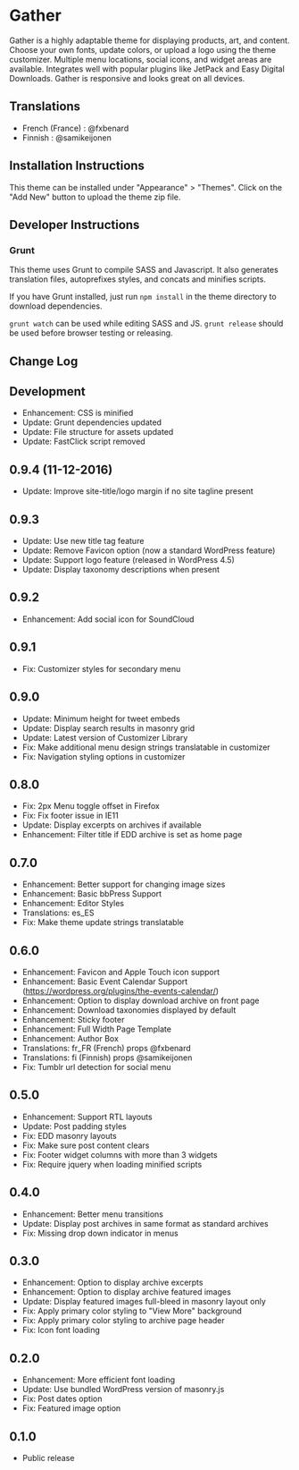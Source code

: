# Gather

Gather is a highly adaptable theme for displaying products, art, and content.  Choose your own fonts, update colors, or upload a logo using the theme customizer.  Multiple menu locations, social icons, and widget areas are available.  Integrates well with popular plugins like JetPack and Easy Digital Downloads.  Gather is responsive and looks great on all devices.

## Translations

* French (France) : @fxbenard
* Finnish : @samikeijonen

## Installation Instructions

This theme can be installed under "Appearance" > "Themes".  Click on the "Add New" button to upload the theme zip file.

## Developer Instructions

### Grunt

This theme uses Grunt to compile SASS and Javascript.  It also generates translation files, autoprefixes styles, and concats and minifies scripts.

If you have Grunt installed, just run `npm install` in the theme directory to download dependencies.

`grunt watch` can be used while editing SASS and JS.
`grunt release` should be used before browser testing or releasing.

## Change Log

Development
---

* Enhancement: CSS is minified
* Update: Grunt dependencies updated
* Update: File structure for assets updated
* Update: FastClick script removed

0.9.4 (11-12-2016)
---

* Update: Improve site-title/logo margin if no site tagline present

0.9.3
---

* Update: Use new title tag feature
* Update: Remove Favicon option (now a standard WordPress feature)
* Update: Support logo feature (released in WordPress 4.5)
* Update: Display taxonomy descriptions when present

0.9.2
---

* Enhancement: Add social icon for SoundCloud

0.9.1
---

* Fix: Customizer styles for secondary menu

0.9.0
---

* Update: Minimum height for tweet embeds
* Update: Display search results in masonry grid
* Update: Latest version of Customizer Library
* Fix: Make additional menu design strings translatable in customizer
* Fix: Navigation styling options in customizer

0.8.0
---

* Fix: 2px Menu toggle offset in Firefox
* Fix: Fix footer issue in IE11
* Update: Display excerpts on archives if available
* Enhancement: Filter title if EDD archive is set as home page

0.7.0
---

* Enhancement: Better support for changing image sizes
* Enhancement: Basic bbPress Support
* Enhancement: Editor Styles
* Translations: es_ES
* Fix: Make theme update strings translatable

0.6.0
---

* Enhancement: Favicon and Apple Touch icon support
* Enhancement: Basic Event Calendar Support (https://wordpress.org/plugins/the-events-calendar/)
* Enhancement: Option to display download archive on front page
* Enhancement: Download taxonomies displayed by default
* Enhancement: Sticky footer
* Enhancement: Full Width Page Template
* Enhancement: Author Box
* Translations: fr_FR (French) props @fxbenard
* Translations: fi (Finnish) props @samikeijonen
* Fix: Tumblr url detection for social menu

0.5.0
---

* Enhancement: Support RTL layouts
* Update: Post padding styles
* Fix: EDD masonry layouts
* Fix: Make sure post content clears
* Fix: Footer widget columns with more than 3 widgets
* Fix: Require jquery when loading minified scripts

0.4.0
---

* Enhancement: Better menu transitions
* Update: Display post archives in same format as standard archives
* Fix: Missing drop down indicator in menus

0.3.0
---

* Enhancement: Option to display archive excerpts
* Enhancement: Option to display archive featured images
* Update: Display featured images full-bleed in masonry layout only
* Fix: Apply primary color styling to "View More" background
* Fix: Apply primary color styling to archive page header
* Fix: Icon font loading

0.2.0
---

* Enhancement: More efficient font loading
* Update: Use bundled WordPress version of masonry.js
* Fix: Post dates option
* Fix: Featured image option

0.1.0
---

* Public release
